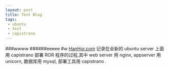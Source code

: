 ```yaml
---
layout: post
title: Test Blog
tags: 
 - ubuntu
 - test
 - capistrano
---
```


###wwww
######eeeee
#w
[HanHor.com](http://hanhor.com)
记录在全新的 ubuntu server 上面用 capistrano 部署 ROR 程序的过程,其中 web server 用 nginx, appserver 用 unicorn, 数据库用 mysql, 部署工具用 capistrano .
